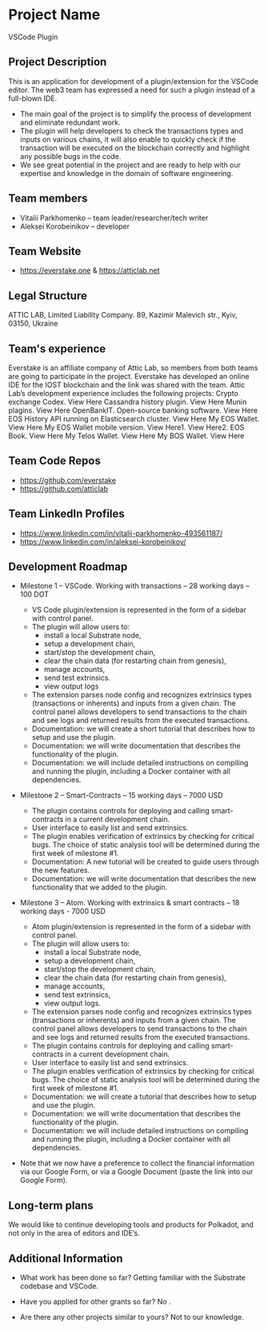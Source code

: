 # Project Name
VSCode Plugin

## Project Description
This is an application for development of a plugin/extension for the VSCode editor. The web3 team has expressed a need for such a plugin instead of a full-blown IDE.

* The main goal of the project is to simplify the process of development and eliminate redundant work.
* The plugin will help developers to check the transactions types and inputs on various chains, it will also enable to quickly check if the transaction will be executed on the blockchain correctly and highlight any possible bugs in the code.
* We see great potential in the project and are ready to help with our expertise and knowledge in the domain of software engineering.

## Team members
* Vitalii Parkhomenko – team leader/researcher/tech writer
* Aleksei Korobeinikov – developer

## Team Website
* https://everstake.one & https://atticlab.net  

## Legal Structure 
ATTIC LAB, Limited Liability Company. 89, Kazimir Malevich str., Kyiv, 03150, Ukraine

## Team's experience
Everstake is an affiliate company of Attic Lab, so members from both teams are going to participate in the project.
Everstake has developed an online IDE for the IOST blockchain and the link was shared with the team.
Attic Lab’s development experience includes the following projects:
Crypto exchange Codex. View Here
Cassandra history plugin. View Here
Munin plagins. View Here
OpenBankIT. Open-source banking software. View Here
EOS History API running on Elasticsearch cluster. View Here
My EOS Wallet.  View Here
My EOS Wallet mobile version. View Here1. View Here2.
EOS Book. View Here
My Telos Wallet. View Here
My BOS Wallet. View Here


## Team Code Repos
* https://github.com/everstake
* https://github.com/atticlab

## Team LinkedIn Profiles
* https://www.linkedin.com/in/vitalii-parkhomenko-493561187/
* https://www.linkedin.com/in/aleksei-korobeinikov/

## Development Roadmap

*  Milestone 1 – VSCode. Working with transactions – 28 working days – 100 DOT
   *  VS Code plugin/extension is represented in the form of a sidebar with control panel. 
   *  The plugin will allow users to:
      *  install a local Substrate node,
      *  setup a development chain,
      *  start/stop the development chain,
      *  clear the chain data (for restarting chain from genesis),
      *  manage accounts,
      *  send test extrinsics.
      *  view output logs
   *  The extension parses node config and recognizes extrinsics types (transactions or inherents) and inputs from a given chain. The control panel allows developers to send transactions to the chain and see logs and returned results from the executed transactions.
   *  Documentation: we will create a short tutorial that describes how to setup and use the plugin.
   *  Documentation: we will write documentation that describes the functionality of the plugin.
   *  Documentation: we will include detailed instructions on compiling and running the plugin, including a Docker container with all dependencies.

 
 
*  Milestone 2 – Smart-Contracts – 15 working days – 7000 USD
   *  The plugin contains controls for deploying and calling smart-contracts in a current development chain.
   *  User interface to easily list and send extrinsics.
   *  The plugin enables verification of extrinsics by checking for critical bugs. The choice of static analysis tool will be determined during the first week of milestone #1.
   *  Documentation: A new tutorial will be created to guide users through the new features.
   *  Documentation: we will write documentation that describes the new functionality that we added to the plugin.

*  Milestone 3 – Atom. Working with extrinsics & smart contracts – 18 working days - 7000 USD
   *  Atom plugin/extension is represented in the form of a sidebar with control panel. 
   *  The plugin will allow users to:
      *  install a local Substrate node,
      *  setup a development chain,
      *  start/stop the development chain,
      *  clear the chain data (for restarting chain from genesis),
      *  manage accounts,
      *  send test extrinsics,
      *  view output logs.
   *  The extension parses node config and recognizes extrinsics types (transactions or inherents) and inputs from a given chain. The control panel allows developers to send transactions to the chain and see logs and returned results from the executed transactions.
   *  The plugin contains controls for deploying and calling smart-contracts in a current development chain.
   *  User interface to easily list and send extrinsics. 
   *  The plugin enables verification of extrinsics by checking for critical bugs. The choice of static analysis tool will be determined during the first week of milestone #1.
   *  Documentation: we will create a tutorial that describes how to setup and use the plugin.
   *  Documentation: we will write documentation that describes the functionality of the plugin.
   *  Documentation: we will include detailed instructions on compiling and running the plugin, including a Docker container with all dependencies.

* Note that we now have a preference to collect the financial information via our Google Form, or via a Google Document (paste the link into our Google Form).




## Long-term plans
We would like to continue developing tools and products for Polkadot, and not only in the area of editors and IDE’s.


## Additional Information


* What work has been done so far?
Getting familiar with the Substrate codebase and VSCode.

* Have you applied for other grants so far?
No .

* Are there any other projects similar to yours? 
Not to our knowledge.
